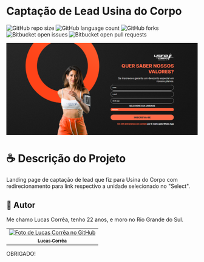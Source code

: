 # Captação de Lead Usina do Corpo

![GitHub repo size](https://img.shields.io/github/repo-size/correa0105/CaptacaoLead-UsinaDoCorpo?style=for-the-badge)
![GitHub language count](https://img.shields.io/github/languages/count/correa0105/CaptacaoLead-UsinaDoCorpo?style=for-the-badge)
![GitHub forks](https://img.shields.io/github/forks/correa0105/CaptacaoLead-UsinaDoCorpo?style=for-the-badge)
![Bitbucket open issues](https://img.shields.io/bitbucket/issues/correa0105/CaptacaoLead-UsinaDoCorpo?style=for-the-badge)
![Bitbucket open pull requests](https://img.shields.io/bitbucket/pr-raw/correa0105/CaptacaoLead-UsinaDoCorpo?style=for-the-badge)

<img src="exemplo.png" alt="Exemplo do Projeto">

# ☕ Descrição do Projeto

Landing page de captação de lead que fiz para Usina do Corpo com redirecionamento para link respectivo a unidade selecionado no "Select".   

## 🤝 Autor

Me chamo Lucas Corrêa, tenho 22 anos, e moro no Rio Grande do Sul.

<table>
  <tr>
    <td align="center">
      <a href="https://www.linkedin.com/in/correalucas0105/">
        <img src="https://media-exp1.licdn.com/dms/image/C4D03AQH5e4dHCNg-lA/profile-displayphoto-shrink_200_200/0/1656952608892?e=1664409600&v=beta&t=I5TvYIy4Bs9zaQYMGjhgjBxbcS2jwh3ubYGcJU3boLk" width="100px;" alt="Foto de Lucas Corrêa no GitHub"/><br>
        <sub>
            <b>Lucas Corrêa</b>
        </sub>
      </a>
    </td>
</table>

OBRIGADO!
